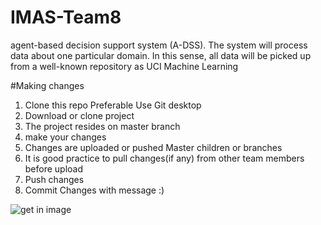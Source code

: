 # IMAS-Team8
 agent-based decision support system (A-DSS).  The system will process data about one particular domain. In this sense, all data will be picked up from a well-known repository as UCI Machine Learning

#Making changes
1. Clone this repo Preferable Use Git desktop
2. Download or clone project
3. The project resides on master branch
4. make your changes
5. Changes are uploaded or pushed Master children or branches
6. It is good practice to pull changes(if any) from other team members before upload
7. Push changes 
8. Commit Changes with message :)



![get in image](../master/agent.JPG)
